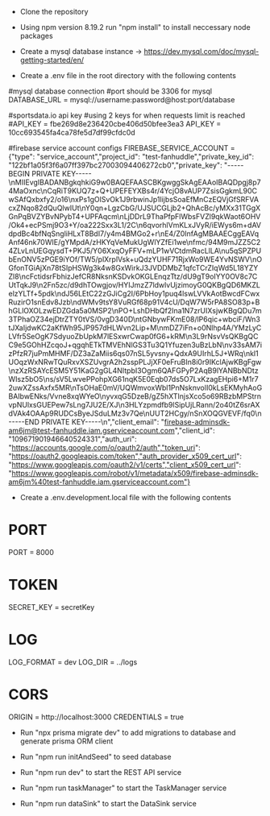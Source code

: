 - Clone the repository

- Using npm version 8.19.2 run "npm install" to install neccessary node packages

- Create a mysql database instance -> https://dev.mysql.com/doc/mysql-getting-started/en/

- Create a .env file in the root directory with the following contents

#mysql database connection
#port should be 3306 for mysql
DATABASE_URL =  mysql://username:password@host:port/database 

#sportsdata.io api key
#using 2 keys for when requests limit is reached
#API_KEY = fbe269d8e236420cbe406d50bfee3ea3
API_KEY = 10cc693545fa4ca78fe5d7df99cfdc0d

#firebase service account configs
FIREBASE_SERVICE_ACCOUNT = {"type": "service_account","project_id": "test-fanhuddle","private_key_id": "122bf1a05f3f6a07ff397bc27003094406272cb0","private_key": "-----BEGIN PRIVATE KEY-----\nMIIEvgIBADANBgkqhkiG9w0BAQEFAASCBKgwggSkAgEAAoIBAQDpgj8p74MaOxnc\nCqRiT9KUQ7z+Q+UPEFEYXBs4r/4YcjO8vAUP7ZsisGgkmL90CwSAfQxbxfy2/o16\nxPs1gOlSvOk1J9rbwinJp1lijbsSoaEfMnCzEQVjGfSRFVAcxZNqo82dQuQlwIUt\nY0qn+LgzCbG/UJSUCGLjb2+QhAcBc/yMXx31TGgXGnPqBVZYBvNPybT4+UPFAqcm\nLjDDrL9ThaPfpFlWbsFVZl9qkWaot6OHV/Ok4+ecPSmj9O3+Y/oa222Sxx3L1/2C\n6qvorhlVmKLxJVyR/iEWys6m+dAVdpdBc4bfNqSngliHLxT8BdI7/y4m4BMGo2+r\nE4/Z0InfAgMBAAECggEAVqAnf46nk70WIE/gYMpdA/zHKYqVeMukUgWlYZfEi1we\nfmc/94M9mJZZ5C24ZLvLnUEGqysdT+PKJ5/Y06XxqOyFFV+mLP1wVCtdmRacLlLA\nu5qSPZPUbEnONV5zPGE9iYOf/TW5/plXrplVsk+uQdzYUHF71RjxWo9WE4YvNSWV\nOGfonTGiAjXn78tSIpHSWg3k4w8GxWirkJ3JVDDMbZ1qfcTCrZIqWd5L18YZYZl8\ncFctidsrFbhizJefCR8NksnKSDvkOKGLEnqzTtz/dU9gT9oIYY0OV8c7CUtTqkJ9\n2Fn5zc/d9dhTOwgjov/HYIJmzZ7ldwlvUjzimoyG0QKBgQD6MKZLelzYLTf+5pdk\ndJ56LEtC22zGJiCg2I/6PbHoy1puq4lswLVVkAotBwcdFCwxRuzirO1snEdv8Jzb\ndWMv9tsY8VuRGf68p91V4cU/DqW7W5rPA8SO83p+BhGLlOXOLzwEDZGda5a0MSP2\nPO+LshDHbQf2Ina1N7zrUIXsjwKBgQDu7m3TPhaOZ34ejDtrZTY0tVS/0vgD340D\ntGNbywFKmE08/lP6qic+wbciF/Wn3tJXaIjdwKC2aKfWh95JP957dHLWvn2Lip+M\nmDZ7iFn+o0Nlhp4A/YMzLyCLVfr5SeOgK7SdyuoZbUpkM7lESxwrCwap0fG6+kRM\n3L9rNsvVsQKBgQCC9e5GOhHZcqoJ+qgqhETkTMVEhNlGS3Tu3Q1Yfuzen3uBzLbN\nv33sAM7izPfzR7juPmMHMF/DZ3aZaMiis6qs07nSL5yvsny+QdxA9UIrhL5J+WRq\nkl1UOqzWxNRwTQuRxvXSZUvgrA2h2sspPLJjXF0eFruBIn8i0r9IKclAjwKBgFgw\nzXzRSAYcESM5Y51KaG2gGL4NItpbI3Ogm6QAFGPyP2AqB9lYANBbNDtzWIsz5bO5\ns/sV5LwvePPohpXG61nqK5E0Eqb07ds5O7LxKzagEHpi6+M1r72uwXZssAxfx5MR\nTsOHaE0mV/UQWmvoxWbl1PnNsknvolI0kLsEKMyhAoGBAIbwENks/Vvne8xqWYeO\nyvxqG5DzeB/gZ5hXTlnjsXco5o69RBzbMPStrnvpNUlxsGUEPew7sLng7JU2E/XJ\n3HLYzpmdfb9lSipUjLRann/2o40tZ6srAXdVAk4OAAp9RUDCsByeJSduLMz3v7Qe\nUUT2HCgy/nSnXOQGVEVF/fq0\n-----END PRIVATE KEY-----\n","client_email": "firebase-adminsdk-am6jm@test-fanhuddle.iam.gserviceaccount.com","client_id": "109671901946640524331","auth_uri": "https://accounts.google.com/o/oauth2/auth","token_uri": "https://oauth2.googleapis.com/token","auth_provider_x509_cert_url": "https://www.googleapis.com/oauth2/v1/certs","client_x509_cert_url": "https://www.googleapis.com/robot/v1/metadata/x509/firebase-adminsdk-am6jm%40test-fanhuddle.iam.gserviceaccount.com"}

- Create a .env.development.local file with the following contents
# PORT
PORT = 8000

# TOKEN
SECRET_KEY = secretKey

# LOG
LOG_FORMAT = dev
LOG_DIR = ../logs

# CORS
ORIGIN = http://localhost:3000
CREDENTIALS = true

- Run "npx prisma migrate dev" to add migrations to database and generate prisma ORM client

- Run "npm run initAndSeed" to seed database

- Run "npm run dev" to start the REST API service

- Run "npm run taskManager" to start the TaskManager service

- Run "npm run dataSink" to start the DataSink service
